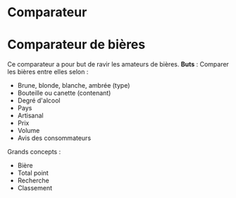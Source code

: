 # Comparateur
# Comparateur de bières 

Ce comparateur a pour but de ravir les amateurs de bières.
**Buts** :
Comparer les bières entre elles selon :
* Brune, blonde, blanche, ambrée (type)
* Bouteille ou canette (contenant)
* Degré d'alcool
* Pays
* Artisanal
* Prix
* Volume
* Avis des consommateurs



Grands concepts :
* Bière
* Total point
* Recherche
* Classement

